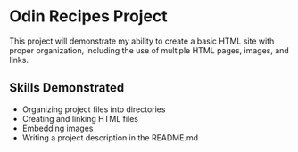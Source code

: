 # Odin Recipes Project

This project will demonstrate my ability to create a basic HTML site with proper organization, including the use of multiple HTML pages, images, and links.

## Skills Demonstrated
- Organizing project files into directories
- Creating and linking HTML files
- Embedding images
- Writing a project description in the README.md
